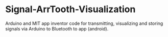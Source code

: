 # Signal-ArrTooth-Visualization
Arduino and MIT app inventor code for transmitting, visualizing and storing signals via Arduino to Bluetooth to app (android). 

